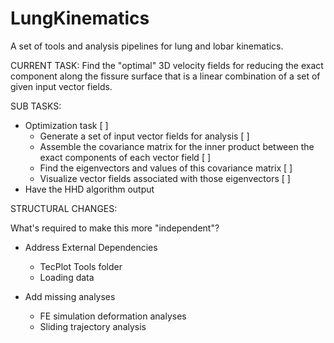 # LungKinematics
A set of tools and analysis pipelines for lung and lobar kinematics.

CURRENT TASK:
Find the "optimal" 3D velocity fields for reducing the exact component along the fissure surface
that is a linear combination of a set of given input vector fields.

SUB TASKS:
- Optimization task [ ]
  - Generate a set of input vector fields for analysis [ ]
  - Assemble the covariance matrix for the inner product between the exact components of each vector field [ ]
  - Find the eigenvectors and values of this covariance matrix [ ]
  - Visualize vector fields associated with those eigenvectors [ ]
- Have the HHD algorithm output 

STRUCTURAL CHANGES:


What's required to make this more "independent"?
- Address External Dependencies
	- TecPlot Tools folder
	- Loading data

- Add missing analyses
	- FE simulation deformation analyses
	- Sliding trajectory analysis